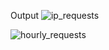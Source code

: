 Output
![ip_requests](https://github.com/user-attachments/assets/f8f13a13-4132-41f0-a40e-ca97033d123a)

![hourly_requests](https://github.com/user-attachments/assets/9690f4bb-2b06-48bf-9666-febc203e99db)
